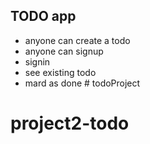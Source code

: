 ## TODO app

- anyone can create a todo
- anyone can signup
- signin
- see existing todo
- mard as done # todoProject
# project2-todo
